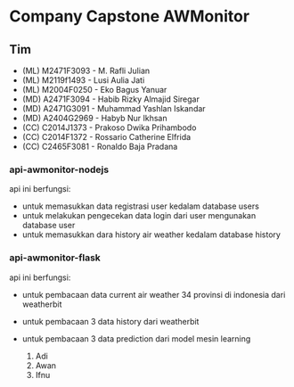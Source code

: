 # Company Capstone AWMonitor

## Tim

- (ML) M2471F3093 - M. Rafli Julian
- (ML) M2119f1493 - Lusi Aulia Jati
- (ML) M2004F0250 - Eko Bagus Yanuar
- (MD) A2471F3094 - Habib Rizky Almajid Siregar
- (MD) A2471G3091 - Muhammad Yashlan Iskandar
- (MD) A2404G2969 - Habyb Nur Ikhsan
- (CC) C2014J1373 - Prakoso Dwika Prihambodo
- (CC) C2014F1372 - Rossario Catherine Elfrida
- (CC) C2465F3081 - Ronaldo Baja Pradana

### api-awmonitor-nodejs

api ini berfungsi:

- untuk memasukkan data registrasi user kedalam database users
- untuk melakukan pengecekan data login dari user mengunakan database user
- untuk memasukkan dara history air weather kedalam database history

### api-awmonitor-flask

api ini berfungsi:

- untuk pembacaan data current air weather 34 provinsi di indonesia dari weatherbit
- untuk pembacaan 3 data history dari weatherbit
- untuk pembacaan 3 data prediction dari model mesin learning



    1. Adi
    2. Awan
    3. Ifnu
    
